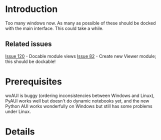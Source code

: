 # Introduction #

Too many windows now.  As many as possible of these should be docked with the main interface.  This could take a while.

## Related issues ##

[Issue 120](https://code.google.com/p/devide/issues/detail?id=120) - Docable module views
[Issue 82](https://code.google.com/p/devide/issues/detail?id=82) - Create new Viewer module; this should be dockable!

# Prerequisites #

wxAUI is buggy (ordering inconsistencies between Windows and Linux), PyAUI works well but doesn't do dynamic notebooks yet, and the new Python AUI works wonderfully on Windows but still has some problems under Linux.

# Details #